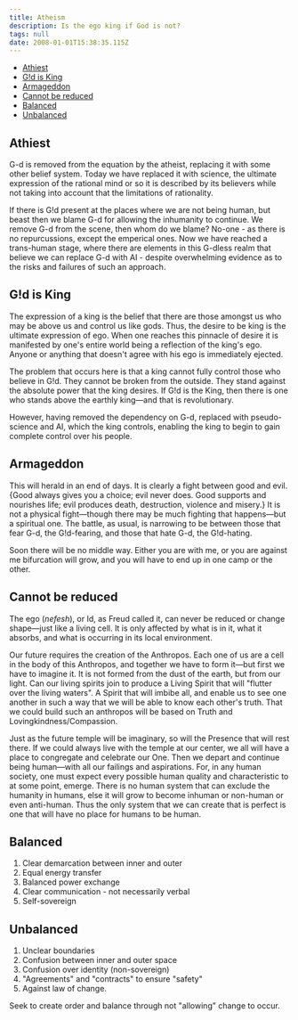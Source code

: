 ```yaml
---
title: Atheism
description: Is the ego king if God is not?
tags: null
date: 2008-01-01T15:38:35.115Z
---
```


- [Athiest](#athiest)
- [G!d is King](#gd-is-king)
- [Armageddon](#armageddon)
- [Cannot be reduced](#cannot-be-reduced)
- [Balanced](#balanced)
- [Unbalanced](#unbalanced)

## Athiest

G-d is removed from the equation by the atheist, replacing it with some other belief system. Today we have replaced it with science, the ultimate expression of the rational mind or so it is described by its believers while not taking into account that the limitations of rationality.

If there is G!d present at the places where we are not being human, but beast then we blame G-d for allowing the inhumanity to continue. We remove G-d from the scene, then whom do we blame? No-one - as there is no repurcussions, except the emperical ones. Now we have reached a trans-human stage, where there are elements in this G-dless realm that believe we can replace G-d with AI - despite overwhelming evidence as to the risks and failures of such an approach.

## G!d is King

The expression of a king is the belief that there are those amongst us who may be above us and control us like gods. Thus, the desire to be king is the ultimate expression of ego. When one reaches this pinnacle of desire it is manifested by one's entire world being a reflection of the king's ego. Anyone or anything that doesn't agree with his ego is immediately ejected.

The problem that occurs here is that a king cannot fully control those who believe in G!d. They cannot be broken from the outside. They stand against the absolute power that the king desires. If G!d is the King, then there is one who stands above the earthly king&mdash;and that is revolutionary.

However, having removed the dependency on G-d, replaced with pseudo-science and AI, which the king controls, enabling the king to begin to gain complete control over his people.

## Armageddon

This will herald in an end of days. It is clearly a fight between good and evil. {Good always gives you a choice; evil never does. Good supports and nourishes life; evil produces death, destruction, violence and misery.} It is not a physical fight&mdash;though there may be much fighting that happens&mdash;but a spiritual one. The battle, as usual, is narrowing to be between those that fear G-d, the G!d-fearing, and those that hate G-d, the G!d-hating.

Soon there will be no middle way. Either you are with me, or you are against me bifurcation will grow, and you will have to end up in one camp or the other.

## Cannot be reduced

The ego (_nefesh_), or Id, as Freud called it, can never be reduced or change shape&mdash;just like a living cell. It is only affected by what is in it, what it absorbs, and what is occurring in its local environment.

Our future requires the creation of the Anthropos. Each one of us are a cell in the body of this Anthropos, and together we have to form it&mdash;but first we have to imagine it. It is not formed from the dust of the earth, but from our light. Can our living spirits join to produce a Living Spirit that will "flutter over the living waters". A Spirit that will imbibe all, and enable us to see one another in such a way that we will be able to know each other's truth. That we could build such an anthropos will be based on Truth and Lovingkindness/Compassion.

Just as the future temple will be imaginary, so will the Presence that will rest there. If we could always live with the temple at our center, we all will have a place to congregate and celebrate our One. Then we depart and continue being human&mdash;with all our failings and aspirations. For, in any human society, one must expect every possible human quality and characteristic to at some point, emerge. There is no human system that can exclude the humanity in humans, else it will grow to become inhuman or non-human or even anti-human. Thus the only system that we can create that is perfect is one that will have no place for humans to be human.

## Balanced

1. Clear demarcation between inner and outer
2. Equal energy transfer
3. Balanced power exchange
4. Clear communication - not necessarily verbal
5. Self-sovereign

## Unbalanced

1. Unclear boundaries
2. Confusion between inner and outer space
3. Confusion over identity (non-sovereign)
4. "Agreements" and "contracts" to ensure "safety"
5. Against law of change.

Seek to create order and balance through not "allowing" change to occur.
